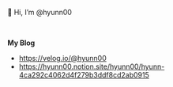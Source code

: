 👋 Hi, I’m @hyunn00

<br>

**My Blog**
* https://velog.io/@hyunn00
* https://hyunn00.notion.site/hyunn00/hyunn-4ca292c4062d4f279b3ddf8cd2ab0915
